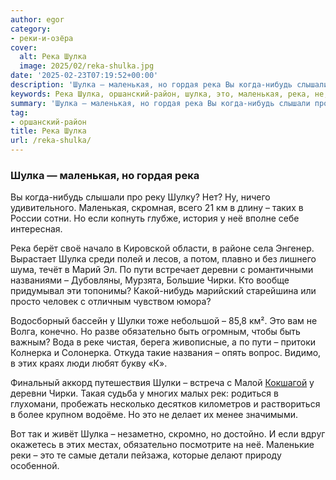 ```yaml
---
author: egor
category:
- реки-и-озёра
cover:
  alt: Река Шулка
  image: 2025/02/reka-shulka.jpg
date: '2025-02-23T07:19:52+00:00'
description: 'Шулка — маленькая, но гордая река Вы когда-нибудь слышали про реку Шулку? Нет? Ну, ничего удивительного. Маленькая, скромная, всего 21 км в длину – таких...'
keywords: Река Шулка, оршанский-район, шулка, это, маленькая, река, не, пути, деревни, чирки, шулки, обязательно, этих, гордая, слышали, реку, шулку
summary: 'Шулка — маленькая, но гордая река Вы когда-нибудь слышали про реку Шулку? Нет? Ну, ничего удивительного. Маленькая, скромная, всего 21 км в длину – таких...'
tag:
- оршанский-район
title: Река Шулка
url: /reka-shulka/
---
```


### Шулка — маленькая, но гордая река

Вы когда-нибудь слышали про реку Шулку? Нет? Ну, ничего удивительного. Маленькая, скромная, всего 21 км в длину – таких в России сотни. Но если копнуть глубже, история у неё вполне себе интересная.

Река берёт своё начало в Кировской области, в районе села Энгенер. Вырастает Шулка среди полей и лесов, а потом, плавно и без лишнего шума, течёт в Марий Эл. По пути встречает деревни с романтичными названиями – Дубовляны, Мурзята, Большие Чирки. Кто вообще придумывал эти топонимы? Какой-нибудь марийский старейшина или просто человек с отличным чувством юмора?

Водосборный бассейн у Шулки тоже небольшой – 85,8 км². Это вам не Волга, конечно. Но разве обязательно быть огромным, чтобы быть важным? Вода в реке чистая, берега живописные, а по пути – притоки Колнерка и Солонерка. Откуда такие названия – опять вопрос. Видимо, в этих краях люди любят букву «К».

Финальный аккорд путешествия Шулки – встреча с Малой [Кокшагой](/ekskursii-bolshaya-kokshaga/) у деревни Чирки. Такая судьба у многих малых рек: родиться в глухомани, пробежать несколько десятков километров и раствориться в более крупном водоёме. Но это не делает их менее значимыми.

Вот так и живёт Шулка – незаметно, скромно, но достойно. И если вдруг окажетесь в этих местах, обязательно посмотрите на неё. Маленькие реки – это те самые детали пейзажа, которые делают природу особенной.